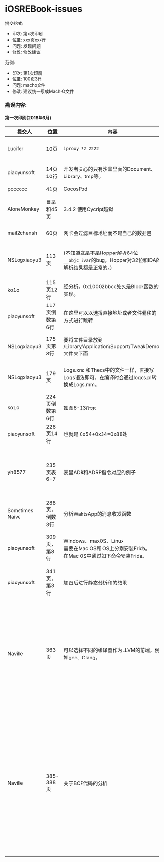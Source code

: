 # iOSREBook-issues

提交格式:

* 印次: 第x次印刷
* 位置: xxx页xxx行
* 问题: 发现问题
* 修改: 修改建议

范例:

* 印次: 第1次印刷
* 位置: 100页3行
* 问题: macho文件
* 修改: 建议统一写成Mach-O文件

### 勘误内容:

#### 第一次印刷(2018年6月)

|提交人|位置|内容|问题|修改|备注|
|---|---|---|---|---|---|
|Lucifer|10页|`iproxy 22 2222`|[issue12](https://github.com/AloneMonkey/iOSREBook-issues/issues/12)|`iproxy 2222 22`|端口写反了，是映射本地端口2222到设备的22端口|
|piaoyunsoft|14页10行|开发者关心的只有沙盒里面的Document、Library、tmp等。|[issue16](https://github.com/AloneMonkey/iOSREBook-issues/issues/16)|开发者关心的只有沙盒里面的Documents、Library、tmp等。|少了个s|
|pcccccc|41页|CocosPod|[issue8](https://github.com/AloneMonkey/iOSREBook-issues/issues/8)|CocoaPods|单词写错|
|AloneMonkey|目录和45页|3.4.2 使用Cycript越狱|[issue7](https://github.com/AloneMonkey/iOSREBook-issues/issues/7)|3.4.2 越狱使用Cycript|语义有误，不是使用Cycript越狱，而是在越狱环境下使用Cycript|
|mail2chensh|60页|网卡会过滤目标地址而不是自己的数据包|[issue10](https://github.com/AloneMonkey/iOSREBook-issues/issues/10)|网卡会过滤目标地址不是自己的数据包|多了个字|
|NSLogxiaoyu3|113页|(不知道这是不是Hopper解析64位`__objc_ivar`的bug，Hopper对32位和IDA的解析结果都是正常的。)|[issue9](https://github.com/AloneMonkey/iOSREBook-issues/issues/9)|(经验证，在用 Hopper 打开文件时取消勾选“Start automatic analysis after the file is loaded”复选框即可正常显示)|见issue。|
|ko1o|115页12行|经分析，0x10002bbcc处久是Block函数的实现。|[issue5](https://github.com/AloneMonkey/iOSREBook-issues/issues/5)|经分析，0x10002bbcc处就是Block函数的实现。|错别字|
|piaoyunsoft|117页倒数第6行|在这里可以以选择直接地址或者文件偏移的方式进行跳转|[issue17](https://github.com/AloneMonkey/iOSREBook-issues/issues/17)|在这里可以直接选择地址或者文件偏移的方式进行跳转|语句不通|
| NSLogxiaoyu3 |175页第8行|要将文件目录放到 /Library/Application\Support/TweakDemo/ 文件夹下面|[issue14](https://github.com/AloneMonkey/iOSREBook-issues/issues/14)|要将文件目录放到 /Library/Application\ Support/TweakDemo/ 文件夹下面|目录路径中少个空格|
|NSLogxiaoyu3|179页|Logs.xm: 和Theos中的文件一样，直接写Logs语法即可，在编译时会通过logos.pl转换成Logs.mm。|[issue13](https://github.com/AloneMonkey/iOSREBook-issues/issues/13)|Logos.xm: 和Theos中的文件一样，直接写Logos语法即可，在编译时会通过logos.pl转换成Logos.mm。|Logs改成成Logos|
|ko1o|224页倒数第6行|如图6-13所示|[issue4](https://github.com/AloneMonkey/iOSREBook-issues/issues/4)|如图6-14所示|图的编号写错了|
|piaoyunsoft|226页14行|也就是 0x54+0x34=0x88处|[issue15](https://github.com/AloneMonkey/iOSREBook-issues/issues/15)|也就是 0x2D054+0x34=0x2D088处|地址写全|
|yh8577|235页表6-7|表里ADR和ADRP指令对应的例子|[issue6](https://github.com/AloneMonkey/iOSREBook-issues/issues/6)|ADR指令的例子修改为`ADR x1, #0x1234`，<br>ADRP指令的例子修改为`ADRP x1, #0x1234`，<br>ADRP指令对应的含义修改为`base=PC[];base<11:0> = Zeros(12);x1 = base + 0x1234;`|指令的例子写错了，ADRP的含义优化一下。|
|Sometimes Naive|288页，倒数3行|分析WahtsApp的消息收发函数|[issue11](https://github.com/AloneMonkey/iOSREBook-issues/issues/11)|分析WhatsApp的消息收发函数|错别字|
|piaoyunsoft|309页，第8行|Windows、maxOS、Linux<br>需要在Mac OS和iOS上分别安装Frida。<br>在Mac OS中通过如下命令安装Frida。|[issue18](https://github.com/AloneMonkey/iOSREBook-issues/issues/18)|Windows、macOS、Linux<br>需要在macOS和iOS上分别安装Frida。<br>在macOS中通过如下命令安装Frida。|统一使用macOS|
|piaoyunsoft|341页，第3行|加密后进行静态分析和的结果|[issue19](https://github.com/AloneMonkey/iOSREBook-issues/issues/19)|加密后进行静态分析的结果|多了个 和|
|Naville|363页|可以选择不同的编译器作为LLVM的前端，例如gcc、Clang。|[issue3](https://github.com/AloneMonkey/iOSREBook-issues/issues/3)|LLVM-GCC和Clang都可以作为LLVM的前端。|这里使用编译器不太恰当，gcc其实指的是LLVM-GCC，早期的LLVM没有一个完整的前端，社区使用GCC的前端去生成LLVM IR，这个修改后的GCC前端被称为["DragonEgg"](https://dragonegg.llvm.org/)，但是在LLVM 3之后就不再维护开发了，使用LLVM自己的前端[Clang](http://clang.llvm.org/)。|
|Naville|385-388页|关于BCF代码的分析|[issue1](https://github.com/AloneMonkey/iOSREBook-issues/issues/1)|暂时不修改|1. 在最后直接遍历删除DebugIntrinsics也是一种方法。 <br> 2. EHPad过滤问题，其实解释都是说明同一个问题。 <br> 3. c++ 头文件没找到的问题，笔者暂时没有带libcxx试过，不过目前把头文件加上include search path就行。 <br> 4. 这里通过opt加载只是一个例子，后面的内容也说明可以直接加到PassManager编译成静态库。|



